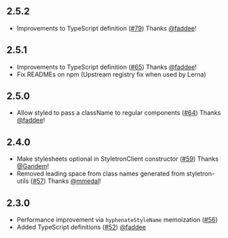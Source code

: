 ## 2.5.2

- Improvements to TypeScript definition ([#79](https://github.com/rtsao/styletron/pull/79)) Thanks [@faddee](https://github.com/faddee)!

## 2.5.1

- Improvements to TypeScript definition ([#65](https://github.com/rtsao/styletron/pull/65)) Thanks [@faddee](https://github.com/faddee)!
- Fix READMEs on npm (Upstream registry fix when used by Lerna)

## 2.5.0

- Allow styled to pass a className to regular components ([#64](https://github.com/rtsao/styletron/pull/64)) Thanks [@faddee](https://github.com/faddee)!

## 2.4.0

- Make stylesheets optional in StyletronClient constructor ([#59](https://github.com/rtsao/styletron/pull/59)) Thanks [@Gandem](https://github.com/Gandem)!
- Removed leading space from class names generated from styletron-utils ([#57](https://github.com/rtsao/styletron/pull/57)) Thanks [@mmedal](https://github.com/mmedal)!

## 2.3.0

- Performance improvement via `hyphenateStyleName` memoization ([#56](https://github.com/rtsao/styletron/pull/56))
- Added TypeScript definitions ([#52](https://github.com/rtsao/styletron/pull/52)) [@faddee](https://github.com/faddee)
